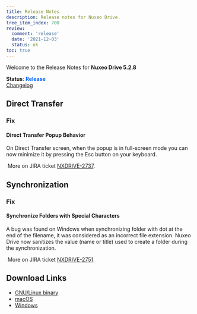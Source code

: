 ```yaml
---
title: Release Notes
description: Release notes for Nuxeo Drive.
tree_item_index: 700
review:
  comment: 'release'
  date: '2021-12-03'
  status: ok
toc: true
---
```


Welcome to the Release Notes for **Nuxeo Drive 5.2.8**

**Status**: <font color="#0066ff">**Release**</font> </br>
<i class="fa fa-long-arrow-right" aria-hidden="true"></i> [Changelog](https://github.com/nuxeo/nuxeo-drive/blob/master/docs/changes/5.2.8.md)

## Direct Transfer

### Fix

#### Direct Transfer Popup Behavior

On Direct Transfer screen, when the popup is in full-screen mode you can now minimize it by pressing the Esc button on your keyboard.

<i class="fa fa-long-arrow-right" aria-hidden="true"></i>&nbsp;More on JIRA ticket [NXDRIVE-2737](https://jira.nuxeo.com/browse/NXDRIVE-2737).

## Synchronization

### Fix

#### Synchronize Folders with Special Characters

A bug was found on Windows when synchronizing folder with dot at the end of the filename, it was considered as an incorrect file extension. Nuxeo Drive now sanitizes the value (name or title) used to create a folder during the synchronization.

<i class="fa fa-long-arrow-right" aria-hidden="true"></i>&nbsp;More on JIRA ticket [NXDRIVE-2751](https://jira.nuxeo.com/browse/NXDRIVE-2751).


## Download Links

- [GNU/Linux binary](https://community.nuxeo.com/static/drive-updates/release/nuxeo-drive-5.2.8-x86_64.AppImage)
- [macOS](https://community.nuxeo.com/static/drive-updates/release/nuxeo-drive-5.2.8.dmg)
- [Windows](https://community.nuxeo.com/static/drive-updates/release/nuxeo-drive-5.2.8.exe)
